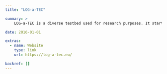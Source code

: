 ```yaml
---
title: "LOG-a-TEC"

summary: >
    LOG-a-TEC is a diverse testbed used for research purposes. It started in 2016 and evolved overtime into its third iteration. It covers ultra narrow band and ultra wide band, packet based experimentation, clean slate protocol design, composable and modular protocol stacks, custom and advanced spectrum sensing and signal generating functions in sub-GHz spectrum.

date: 2016-01-01

extras:
  - name: Website
    type: link
    url: https://log-a-tec.eu/

backref: []
---
```

